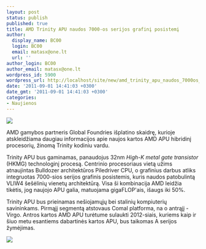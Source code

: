 ```yaml
---
layout: post
status: publish
published: true
title: AMD Trinity APU naudos 7000-os serijos grafinį posistemį
author:
  display_name: BC00
  login: BC00
  email: matasx@one.lt
  url: ''
author_login: BC00
author_email: matasx@one.lt
wordpress_id: 5900
wordpress_url: http://localhost/site/new/amd_trinity_apu_naudos_7000os_serijos_grafini_posistemi/
date: '2011-09-01 14:41:03 +0300'
date_gmt: '2011-09-01 14:41:03 +0300'
categories:
- Naujienos
---
```

<div class="imgright"><img src="http://t1.gstatic.com/images?q=tbn:ANd9GcTPOb7tNL86a7dhm-ETwPUf4-uiYFUnUSqcd8zHPdWnxBZVLlqdww"  /></div>
<p>AMD gamybos partneris Global Foundries išplatino skaidrę, kurioje atskleidžiama daugiau informacijos apie naujos kartos AMD APU hibridinį procesorių, žinomą Trinity kodiniu vardu.</p>
<p>Trinity APU bus gaminamas, panaudojus 32nm <i>High-K metal gate transistor</i> (HKMG) technologinį procesą. Centrinio procesoriaus vietą užims atnaujintas Bulldozer architektūros Piledriver CPU, o grafinius darbus atliks integruotas 7000-sios serijos grafinis posistemis, kuris naudos patobulintą VLIW4 šešėlinių vienetų architektūrą. Visa ši kombinacija AMD leidžia tikėtis, jog naujojo APU galia, matuojama gigaFLOP'ais, išaugs iki 50%. </p>
<p>Trinity APU bus prieinamas nešiojamųjų bei stalinių kompiuterių savininkams. Pirmąjį segmentą atstovaus Comal platforma, na o antrąjį - Virgo. Antros kartos AMD APU turėtume sulaukti 2012-siais, kuriems kaip ir šiuo metu esantiems dabartinės kartos APU, bus taikomas A serijos žymėjimas.</p>
<p><img src="http://imgs.lt/pics/64e062a03abfcd794900370284f1c46b.png" /></p>
